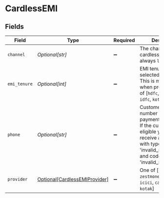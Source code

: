 # CardlessEMI


## Fields

| Field                                                                                                                                                                                     | Type                                                                                                                                                                                      | Required                                                                                                                                                                                  | Description                                                                                                                                                                               |
| ----------------------------------------------------------------------------------------------------------------------------------------------------------------------------------------- | ----------------------------------------------------------------------------------------------------------------------------------------------------------------------------------------- | ----------------------------------------------------------------------------------------------------------------------------------------------------------------------------------------- | ----------------------------------------------------------------------------------------------------------------------------------------------------------------------------------------- |
| `channel`                                                                                                                                                                                 | *Optional[str]*                                                                                                                                                                           | :heavy_minus_sign:                                                                                                                                                                        | The channel for cardless EMI is always `link`                                                                                                                                             |
| `emi_tenure`                                                                                                                                                                              | *Optional[int]*                                                                                                                                                                           | :heavy_minus_sign:                                                                                                                                                                        | EMI tenure for the selected provider. This is mandatory when provider is one of [`hdfc`, `icici`, `cashe`, `idfc`, `kotak`]                                                               |
| `phone`                                                                                                                                                                                   | *Optional[str]*                                                                                                                                                                           | :heavy_minus_sign:                                                                                                                                                                        | Customers phone number for this payment instrument. If the customer is not eligible you will receive a 400 error with type as 'invalid_request_error' and code as 'invalid_request_error' |
| `provider`                                                                                                                                                                                | [Optional[CardlessEMIProvider]](../../models/shared/cardlessemiprovider.md)                                                                                                               | :heavy_minus_sign:                                                                                                                                                                        | One of [`flexmoney`, `zestmoney`, `hdfc`, `icici`, `cashe`, `idfc`, `kotak`]                                                                                                              |